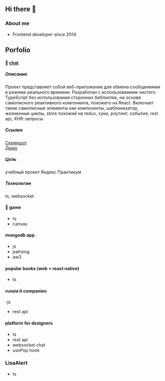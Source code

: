 ## Hi there 👋

### About me

- Frontend developer since 2014
  
## Porfolio

#### 🔴 [chat](https://github.com/gineff/flib.chat)
##### Описание
Проект представляет собой веб-приложение для обмена сообщениями в режиме реального времени. Разработан с использованием чистого TypeScript без использования сторонних библиотек, на основе самописного реактивного компонента, похожего на React. Включает такие самописные элементы как компоненты, шаблонизатор, жизненные циклы, store похожий на redux, хуки, роутинг, события, rest api, XHR-запросы
##### Ссылки
[Скриншот](./chat.png)  
[Демо](https://vermillion-moxie-e8c8f0.netlify.app)  

##### Цель
учебный проект Яндекс Практикум
##### Технологии
ts, websocket
#### 🔴 game
- ts
- canvas
#### mongodb app
- js
- patrsing
- aw3
#### popular books (web + react native)
- ts
#### russia it companies
-js
- rest api
#### platform for designers
- ts
- rest api
- websocket chat
- usePop hook
### LisaAlert
- ts

